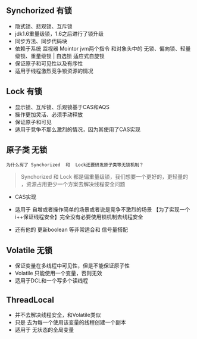 ## Synchorized  有锁

*   隐式锁、悲观锁、互斥锁
*   jdk1.6重量级锁，1.6之后进行了锁升级
*   同步方法、同步代码块
*   依赖于系统 监视器 Mointor jvm两个指令 和对象头中的     无锁、偏向锁、轻量级锁、重量级锁     | 自选锁   适应式自旋锁
*   保证原子和可见性以及有序性
*   适用于线程激烈竞争锁资源的情况



## Lock  有锁

*   显示锁、互斥锁、乐观锁基于CAS和AQS
*   操作更加灵活、必须手动释放
*   保证原子和可见
*   适用于竞争不那么激烈的情况，因为其使用了CAS实现



## 原子类  无锁

`为什么有了 Synchorized  和  Lock还要研发原子类等无锁机制？`

>   Synchorized 和 Lock 都是偏重量级锁，我们想要一个更好的，更轻量的 ，资源占用更少一个方案去解决线程安全问题

*   CAS实现

*   适用于 自增或者操作简单的场景或者说是竞争不激烈的场景  【为了实现一个i++保证线程安全】完全没有必要使用锁机制去线程安全
*   还有他的 更新boolean 等非常适合和 信号量搭配 





## Volatile  无锁

*   保证变量在多线程中可见性，但是不能保证原子性
*   Volatile 只能使用一个变量，否则无效
*   适用于DCL和一个写多个读线程



## ThreadLocal

*   并不去解决线程安全，和Volatile类似
*   只是 去为每一个使用该变量的线程创建一个副本
*   适用于 无状态的全局变量